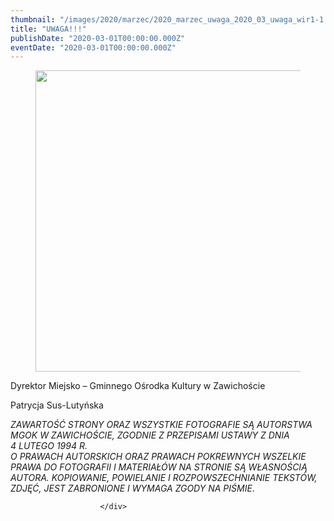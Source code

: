 ```yaml
---
thumbnail: "/images/2020/marzec/2020_marzec_uwaga_2020_03_uwaga_wir1-1.jpg"
title: "UWAGA!!!"
publishDate: "2020-03-01T00:00:00.000Z"
eventDate: "2020-03-01T00:00:00.000Z"
---
```


<div class="entry-content">
							
							
<figure class="wp-block-image size-large"><img fetchpriority="high" decoding="async" width="800" height="482" src="/images/2020/marzec/2020_marzec_uwaga_2020_03_uwaga_wir1-1.jpg" alt="" class="wp-image-7348" srcset="/images/2020/marzec/2020_marzec_uwaga_2020_03_uwaga_wir1-1.jpg 800w, /images/2020/marzec/wir1-1-300x181.jpg 300w, /images/2020/marzec/wir1-1-768x463.jpg 768w" sizes="(max-width: 800px) 100vw, 800px"></figure>



<p>Dyrektor Miejsko – Gminnego Ośrodka Kultury w Zawichoście</p>



<p>Patrycja Sus-Lutyńska</p>



<p> <em>ZAWARTOŚĆ STRONY ORAZ WSZYSTKIE FOTOGRAFIE SĄ AUTORSTWA MGOK W ZAWICHOŚCIE, ZGODNIE Z PRZEPISAMI USTAWY Z DNIA&nbsp;</em><br><em>4 LUTEGO 1994 R.<br>O PRAWACH AUTORSKICH ORAZ PRAWACH POKREWNYCH WSZELKIE PRAWA DO FOTOGRAFII I MATERIAŁÓW NA STRONIE SĄ WŁASNOŚCIĄ AUTORA. KOPIOWANIE, POWIELANIE I ROZPOWSZECHNIANIE TEKSTÓW, ZDJĘĆ, JEST ZABRONIONE I WYMAGA ZGODY NA PIŚMIE</em>. </p>
						
						</div>
